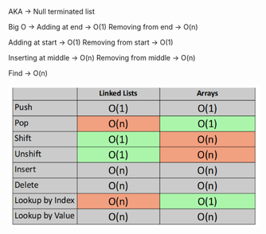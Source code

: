 

AKA -> Null terminated list

Big O -> 
Adding at end -> O(1)
Removing from end -> O(n)

Adding at start -> O(1)
Removing from start -> O(1)

Inserting at middle -> O(n)
Removing from middle -> O(n)

Find -> O(n)

![Array vs Linked List](image.png)